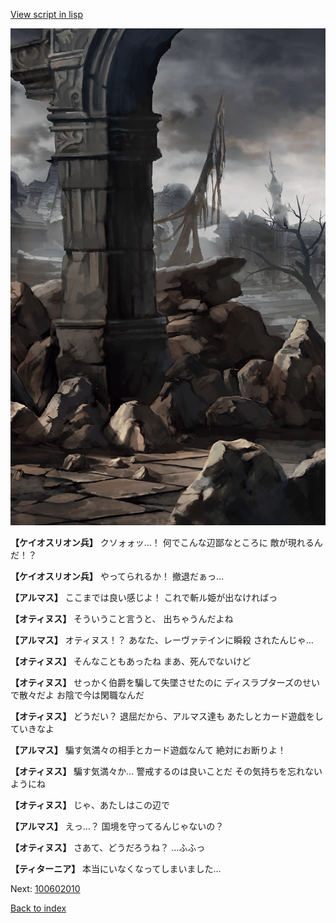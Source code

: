 [View script in lisp](../scripts/100601063.txt)

![201_border.png](../images/backgrounds/201_border.png)

**【ケイオスリオン兵】**
クソォォッ…！
何でこんな辺鄙なところに
敵が現れるんだ！？

**【ケイオスリオン兵】**
やってられるか！
撤退だぁっ…

**【アルマス】**
ここまでは良い感じよ！
これで斬ル姫が出なければっ

**【オティヌス】**
そういうこと言うと、
出ちゃうんだよね

**【アルマス】**
オティヌス！？
あなた、レーヴァテインに瞬殺
されたんじゃ…

**【オティヌス】**
そんなこともあったね
まあ、死んでないけど

**【オティヌス】**
せっかく伯爵を騙して失墜させたのに
ディスラプターズのせいで散々だよ
お陰で今は閑職なんだ

**【オティヌス】**
どうだい？
退屈だから、アルマス達も
あたしとカード遊戯をしていきなよ

**【アルマス】**
騙す気満々の相手とカード遊戯なんて
絶対にお断りよ！

**【オティヌス】**
騙す気満々か…
警戒するのは良いことだ
その気持ちを忘れないようにね

**【オティヌス】**
じゃ、あたしはこの辺で

**【アルマス】**
えっ…？
国境を守ってるんじゃないの？

**【オティヌス】**
さあて、どうだろうね？
…ふふっ

**【ティターニア】**
本当にいなくなってしまいました…

Next: [100602010](100602010.md)

[Back to index](index.md)
